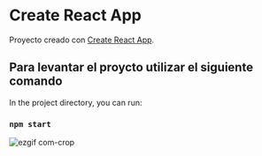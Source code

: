 # Create React App

Proyecto creado con [Create React App](https://github.com/facebook/create-react-app).

## Para levantar el proycto utilizar el siguiente comando

In the project directory, you can run:

### `npm start`

![ezgif com-crop](https://user-images.githubusercontent.com/104288884/224127871-3fcbc4eb-537c-48d8-befd-9dbe898281e4.gif)
